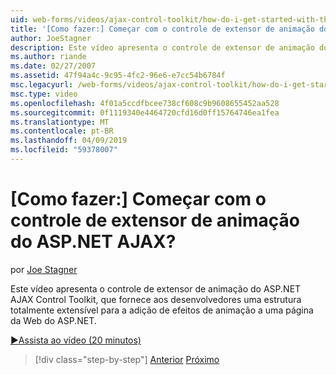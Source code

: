 ```yaml
---
uid: web-forms/videos/ajax-control-toolkit/how-do-i-get-started-with-the-aspnet-ajax-animation-extender-control
title: '[Como fazer:] Começar com o controle de extensor de animação do ASP.NET AJAX? | Microsoft Docs'
author: JoeStagner
description: Este vídeo apresenta o controle de extensor de animação do ASP.NET AJAX Control Toolkit, que fornece aos desenvolvedores uma estrutura totalmente extensível para um...
ms.author: riande
ms.date: 02/27/2007
ms.assetid: 47f94a4c-9c95-4fc2-96e6-e7cc54b6784f
msc.legacyurl: /web-forms/videos/ajax-control-toolkit/how-do-i-get-started-with-the-aspnet-ajax-animation-extender-control
msc.type: video
ms.openlocfilehash: 4f01a5ccdfbcee738cf608c9b9608655452aa528
ms.sourcegitcommit: 0f1119340e4464720cfd16d0ff15764746ea1fea
ms.translationtype: MT
ms.contentlocale: pt-BR
ms.lasthandoff: 04/09/2019
ms.locfileid: "59378007"
---
```

# <a name="how-do-i-get-started-with-the-aspnet-ajax-animation-extender-control"></a>[Como fazer:] Começar com o controle de extensor de animação do ASP.NET AJAX?

por [Joe Stagner](https://github.com/JoeStagner)

Este vídeo apresenta o controle de extensor de animação do ASP.NET AJAX Control Toolkit, que fornece aos desenvolvedores uma estrutura totalmente extensível para a adição de efeitos de animação a uma página da Web do ASP.NET.

[&#9654;Assista ao vídeo (20 minutos)](https://channel9.msdn.com/Blogs/ASP-NET-Site-Videos/how-do-i-get-started-with-the-aspnet-ajax-animation-extender-control)

> [!div class="step-by-step"]
> [Anterior](how-do-i-use-the-aspnet-ajax-passwordstrength-extender.md)
> [Próximo](how-do-i-use-the-aspnet-ajax-confirmbutton-extender.md)
